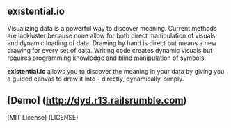 existential.io
--------------

Visualizing data is a powerful way to discover meaning. Current methods are
lackluster because none allow for both direct manipulation of visuals and dynamic
loading of data. Drawing by hand is direct but means a new drawing for every set
of data. Writing code creates dynamic visuals but requires programming
knowledge and blind manipulation of symbols. 

__existential.io__ allows you to
discover the meaning in your data by giving you a guided canvas to draw it into -
directly, dynamically, simply.


[Demo] (http://dyd.r13.railsrumble.com)
---------------------------------------

[MIT License] (LICENSE)
